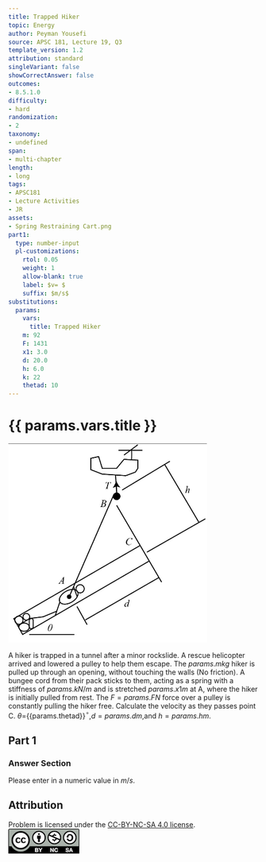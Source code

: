 ```yaml
---
title: Trapped Hiker
topic: Energy
author: Peyman Yousefi
source: APSC 181, Lecture 19, Q3
template_version: 1.2
attribution: standard
singleVariant: false
showCorrectAnswer: false
outcomes:
- 8.5.1.0
difficulty:
- hard
randomization:
- 2
taxonomy:
- undefined
span:
- multi-chapter
length:
- long
tags:
- APSC181
- Lecture Activities
- JR
assets:
- Spring Restraining Cart.png
part1:
  type: number-input
  pl-customizations:
    rtol: 0.05
    weight: 1
    allow-blank: true
    label: $v= $
    suffix: $m/s$
substitutions:
  params:
    vars:
      title: Trapped Hiker
    m: 92
    F: 1431
    x1: 3.0
    d: 20.0
    h: 6.0
    k: 22
    thetad: 10
---
```

# {{ params.vars.title }}
<img src="Spring Restraining Cart.png" width=400>

A hiker is trapped in a tunnel after a minor rockslide.
A rescue helicopter arrived and lowered a pulley to help them escape.
The ${{params.m}}kg$ hiker is pulled up through an opening, without touching the walls (No friction).
A bungee cord from their pack sticks to them, acting as a spring with a stiffness of ${{params.k}}N/m$ and is stretched ${{params.x1}}m$ at A, where the hiker is initially pulled from rest.
The $F = {{params.F}}N$ force over a pulley is constantly pulling the hiker free. Calculate the velocity as they passes point C.
$\theta=${{params.thetad}}$^\circ$,$d = {{params.d}}m$,and $h = {{params.h}}m$.

## Part 1

### Answer Section

Please enter in a numeric value in $m/s$.

## Attribution

Problem is licensed under the [CC-BY-NC-SA 4.0 license](https://creativecommons.org/licenses/by-nc-sa/4.0/).<br> ![The Creative Commons 4.0 license requiring attribution-BY, non-commercial-NC, and share-alike-SA license.](https://raw.githubusercontent.com/firasm/bits/master/by-nc-sa.png)